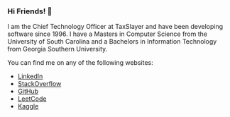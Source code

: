 ### Hi Friends! 👋

I am the Chief Technology Officer at TaxSlayer and have been developing software since 1996. I have a Masters in Computer Science from the University of South Carolina and a Bachelors in Information Technology from Georgia Southern University.

You can find me on any of the following websites:

* [LinkedIn](https://www.linkedin.com/in/petermourfield/)
* [StackOverflow](https://stackoverflow.com/users/2505746/peter-mourfield)
* [GitHub](https://github.com/PeterMourfield)
* [LeetCode](https://leetcode.com/petermourfield/)
* [Kaggle](https://www.kaggle.com/petermourfield)

<!--
**PeterMourfield/PeterMourfield** is a ✨ _special_ ✨ repository because its `README.md` (this file) appears on your GitHub profile.

Here are some ideas to get you started:

- 🔭 I’m currently working on ...
- 🌱 I’m currently learning ...
- 👯 I’m looking to collaborate on ...
- 🤔 I’m looking for help with ...
- 💬 Ask me about ...
- 📫 How to reach me: ...
- 😄 Pronouns: ...
- ⚡ Fun fact: ...
-->
